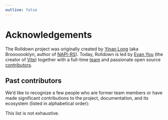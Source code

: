 ```yaml
---
outline: false
---
```


<script setup>

const contributors = [
  ['Hana', 'https://github.com/h-a-n-a'],
  ['Kui Li (underfin)', 'https://github.com/underfin'],
].sort((a, b) => a[0].localeCompare(b[0])); // Sort alphabetically by name

</script>

# Acknowledgements

The Rolldown project was originally created by [Yinan Long](https://github.com/Brooooooklyn) (aka Brooooooklyn, author of [NAPI-RS](https://napi.rs/)). Today, Rolldown is led by [Evan You](https://github.com/yyx990803) (the creator of [Vite](https://vitejs.dev/)) together with a full-time [team](./team.md) and passionate open source [contributors](https://github.com/rolldown/rolldown/graphs/contributors).

## Past contributors

We’d like to recognize a few people who are former team members or have made significant contributions to the project, documentation, and its ecosystem (listed in alphabetical order):

<ul>
<template v-for="contributor in contributors" :key="contributor[0]">
  <li>
    <a :href="contributor[1]" target="_blank">
      {{ contributor[0] }}
    </a>
  </li>
</template>
</ul>

This list is not exhaustive.
